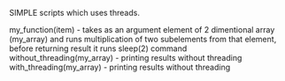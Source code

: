 SIMPLE scripts which uses threads.

my_function(item) - takes as an argument element of 2 dimentional array (my_array) and runs multiplication of two subelements from that element, before returning result it runs sleep(2) command
without_threading(my_array) - printing results without threading
with_threading(my_array) - printing results without threading
